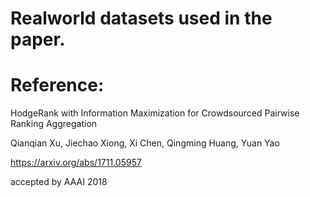 # Realworld datasets used in the paper.
# Reference:

HodgeRank with Information Maximization for Crowdsourced Pairwise Ranking Aggregation

Qianqian Xu, Jiechao Xiong, Xi Chen, Qingming Huang, Yuan Yao

https://arxiv.org/abs/1711.05957

accepted by AAAI 2018
